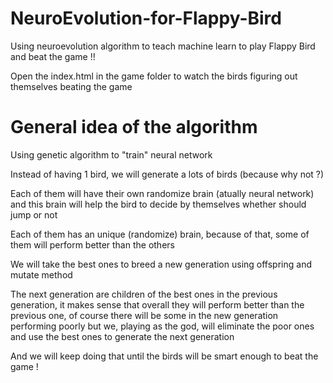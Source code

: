 # NeuroEvolution-for-Flappy-Bird
Using neuroevolution algorithm to teach machine learn to play Flappy Bird and beat the game !!

Open the index.html in the game folder to watch the birds figuring out themselves beating the game

# General idea of the algorithm

Using genetic algorithm to "train" neural network

Instead of having 1 bird, we will generate a lots of birds (because why not ?)

Each of them will have their own randomize brain (atually neural network) and this brain will help the bird to decide by themselves whether should jump or not

Each of them has an unique (randomize) brain, because of that, some of them will perform better than the others

We will take the best ones to breed a new generation using offspring and mutate method

The next generation are children of the best ones in the previous generation, it makes sense that overall they will perform better than the previous one, of course there will be some in the new generation performing poorly but we, playing as the god, will eliminate the poor ones and use the best ones to generate the next generation

And we will keep doing that until the birds will be smart enough to beat the game !
